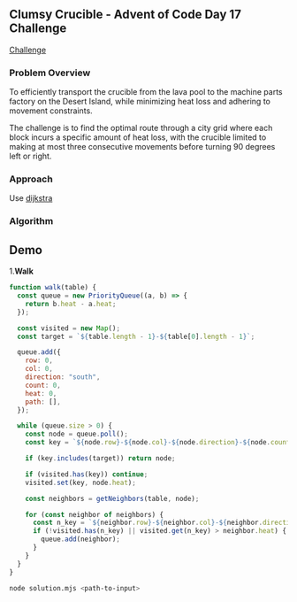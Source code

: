 ## Clumsy Crucible - Advent of Code Day 17 Challenge

[Challenge](https://adventofcode.com/2023/day/17)

### Problem Overview

To efficiently transport the crucible from the lava pool to the machine parts factory on the Desert Island, while minimizing heat loss and adhering to movement constraints.

The challenge is to find the optimal route through a city grid where each block incurs a specific amount of heat loss, with the crucible limited to making at most three consecutive movements before turning 90 degrees left or right.

### Approach

Use [dijkstra](https://en.wikipedia.org/wiki/Dijkstra%27s_algorithm)

### Algorithm

## Demo

1.**Walk**

```js
function walk(table) {
  const queue = new PriorityQueue((a, b) => {
    return b.heat - a.heat;
  });

  const visited = new Map();
  const target = `${table.length - 1}-${table[0].length - 1}`;

  queue.add({
    row: 0,
    col: 0,
    direction: "south",
    count: 0,
    heat: 0,
    path: [],
  });

  while (queue.size > 0) {
    const node = queue.poll();
    const key = `${node.row}-${node.col}-${node.direction}-${node.count}`;

    if (key.includes(target)) return node;

    if (visited.has(key)) continue;
    visited.set(key, node.heat);

    const neighbors = getNeighbors(table, node);

    for (const neighbor of neighbors) {
      const n_key = `${neighbor.row}-${neighbor.col}-${neighbor.direction}`;
      if (!visited.has(n_key) || visited.get(n_key) > neighbor.heat) {
        queue.add(neighbor);
      }
    }
  }
}
```

```bash
node solution.mjs <path-to-input>
```
